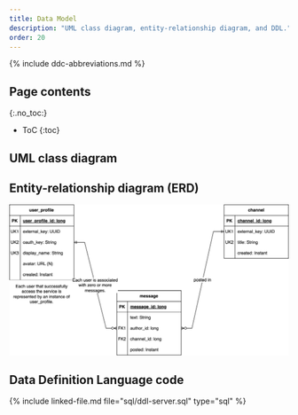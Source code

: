 ```yaml
---
title: Data Model
description: "UML class diagram, entity-relationship diagram, and DDL."
order: 20
---
```


{% include ddc-abbreviations.md %}

## Page contents
{:.no_toc:}

- ToC
{:toc}

## UML class diagram

[//]: # (TODO Use Markdown or Liquid include to show UML class diagram in SVG format, linking to PDF format. )

## Entity-relationship diagram (ERD)

[![Entity-relationship diagram](img/erd.svg)](pdf/erd.pdf)

## Data Definition Language code

{% include linked-file.md file="sql/ddl-server.sql" type="sql" %}